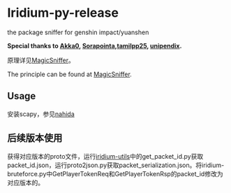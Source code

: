 # Iridium-py-release
the package sniffer for genshin impact/yuanshen

**Special thanks to [Akka0](https://github.com/Akka0),
[Sorapointa](https://github.com/Sorapointa),[tamilpp25](https://github.com/tamilpp25), [unipendix](https://github.com/BUnipendix).**

原理详见[MagicSniffer](https://github.com/Sorapointa/MagicSniffer)。

The principle can be found at [MagicSniffer](https://github.com/Sorapointa/MagicSniffer).

## Usage

安装scapy，参见[nahida](https://github.com/Asassong/nahida)

## 后续版本使用

获得对应版本的proto文件，运行[iridium-utils](https://github.com/c2c3vsfac/Iridium-utils)中的get_packet_id.py获取packet_id.json，运行proto2json.py获取packet_serialization.json。将iridium-bruteforce.py中GetPlayerTokenReq和GetPlayerTokenRsp的packet_id修改为对应版本的。
